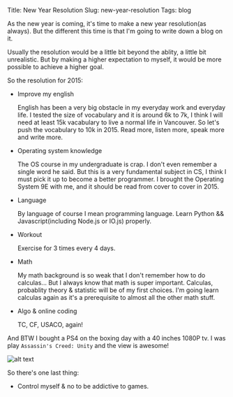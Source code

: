 Title: New Year Resolution
Slug: new-year-resolution
Tags: blog

As the new year is coming, it's time to make a new year resolution(as always). But the different this time is that I'm going to write down a blog on it.

Usually the resolution would be a little bit beyond the ablity, a little bit unrealistic. But by making a higher expectation to myself, it would be more possible to achieve a higher goal.

So the resolution for 2015:

- Improve my english

	English has been a very big obstacle in my everyday work and everyday life. I tested the size of vocabulary and it is around 6k to 7k, I think I will need at least 15k vacabulary to live a normal life in Vancouver. So let's push the vocabulary to 10k in 2015. Read more, listen more, speak more and write more.
	
- Operating system knowledge

	The OS course in my undergraduate is crap. I don't even remember a single word he said. But this is a very fundamental subject in CS, I think I must pick it up to become a better programmer. I brought the Operating System 9E with me, and it should be read from cover to cover in 2015.
	
- Language

	By language of course I mean programming language. Learn Python && Javascript(including Node.js or IO.js) properly.
	
- Workout

	Exercise for 3 times every 4 days.
	
- Math

	My math background is so weak that I don't remember how to do calculas... But I always know that math is super important. Calculas, probablity theory & statistic will be of my first choices. I'm going learn calculas again as it's a prerequisite to almost all the other math stuff.
	
- Algo & online coding

	TC, CF, USACO, again!

And BTW I bought a PS4 on the boxing day with a 40 inches 1080P tv. I was play `Assassin's Creed: Unity` and the view is awesome!

![alt text](https://dl.dropboxusercontent.com/u/80427274/blog/ps4_40in_tv.jpg)

So there's one last thing:

- Control myself & no to be addictive to games.